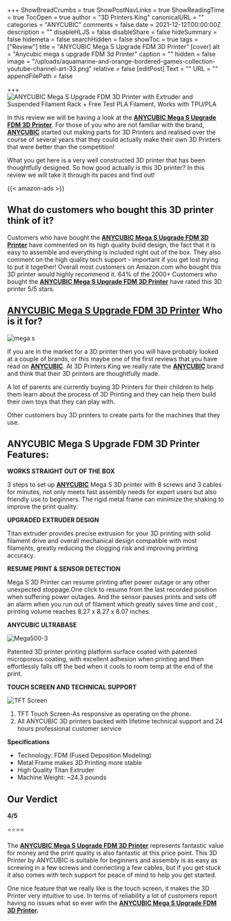+++
ShowBreadCrumbs = true
ShowPostNavLinks = true
ShowReadingTime = true
TocOpen = true
author = "3D Printers King"
canonicalURL = ""
categories = "ANYCUBIC"
comments = false
date = 2021-12-12T00:00:00Z
description = ""
disableHLJS = false
disableShare = false
hideSummary = false
hidemeta = false
searchHidden = false
showToc = true
tags = ["Review"]
title = "ANYCUBIC Mega S Upgrade FDM 3D Printer"
[cover]
alt = "Anycubic mega s upgrade FDM 3d Printer"
caption = ""
hidden = false
image = "/uploads/aquamarine-and-orange-bordered-games-collection-youtube-channel-art-33.png"
relative = false
[editPost]
Text = ""
URL = ""
appendFilePath = false

+++
![ANYCUBIC Mega S Upgrade FDM 3D Printer with Extruder and Suspended Filament Rack + Free Test PLA Filament, Works with TPU/PLA](https://images-na.ssl-images-amazon.com/images/I/71nTuXg4MRS._AC_UL604_SR604,400_.jpg)

In this review we will be having a look at the [**ANYCUBIC Mega S Upgrade FDM 3D Printer**](https://www.amazon.com/gp/product/B07J9QGP7S/ref=as_li_tl?ie=UTF8&tag=3dprintersking-20&camp=1789&creative=9325&linkCode=as2&creativeASIN=B07J9QGP7S&linkId=514b8bf2f49b82ea65b9aec1264f2267).  For those of you who are not familiar with the brand, [**ANYCUBIC**](/categories/anycubic) started out making parts for 3D Printers and realised over the course of several years that they could actually make their own 3D Printers that were better than the competition!

What you get here is a very well constructed 3D printer that has been thoughtfully designed.  So how good actually is this 3D printer?  In this review we will take it through its paces and find out!

{{< amazon-ads >}}

## **What do customers who bought this 3D printer think of it?**

Customers who have bought the [**ANYCUBIC Mega S Upgrade FDM 3D Printer**](https://www.amazon.com/gp/product/B07J9QGP7S/ref=as_li_tl?ie=UTF8&tag=3dprintersking-20&camp=1789&creative=9325&linkCode=as2&creativeASIN=B07J9QGP7S&linkId=514b8bf2f49b82ea65b9aec1264f2267) have commented on its high quality build design, the fact that it is easy to assemble and everything is included right out of the box.  They also comment on the high quality tech support - important if you get lost trying to put it together!  Overall most customers on Amazon.com who bought this 3D printer would highly recommend it.  64% of the 2000+ Customers who bought the [**ANYCUBIC Mega S Upgrade FDM 3D Printer**](https://www.amazon.com/gp/product/B07J9QGP7S/ref=as_li_tl?ie=UTF8&tag=3dprintersking-20&camp=1789&creative=9325&linkCode=as2&creativeASIN=B07J9QGP7S&linkId=514b8bf2f49b82ea65b9aec1264f2267) have rated this 3D printer 5/5 stars.

## [**ANYCUBIC Mega S Upgrade FDM 3D Printer**](https://www.amazon.com/gp/product/B07J9QGP7S/ref=as_li_tl?ie=UTF8&tag=3dprintersking-20&camp=1789&creative=9325&linkCode=as2&creativeASIN=B07J9QGP7S&linkId=514b8bf2f49b82ea65b9aec1264f2267) **Who is it for?**

![mega s](https://m.media-amazon.com/images/S/aplus-media/sc/8a1ab259-8b64-4be5-919b-aa47c937b4c7.__CR0,0,970,600_PT0_SX970_V1___.jpg)

If you are in the market for a 3D printer then you will have probably looked at a couple of brands, or this maybe one of the first reviews that you have read on [**ANYCUBIC**](/categories/anycubic).  At 3D Printers King we really rate the [**ANYCUBIC**](/categories/anycubic) brand and think that their 3D printers are thoughtfully made.

A lot of parents are currently buying 3D Printers for their children to help them learn about the process of 3D Printing and they can help them build their own toys that they can play with.

Other customers buy 3D printers to create parts for the machines that they use.

## ANYCUBIC Mega S Upgrade FDM 3D Printer Features:

**WORKS STRAIGHT OUT OF THE BOX**

3 steps to set up [**ANYCUBIC**](/categories/anycubic) Mega S 3D printer with 8 screws and 3 cables for minutes, not only meets fast assembly needs for expert users but also friendly use to beginners. The rigid metal frame can minimize the shaking to improve the print quality.

**UPGRADED EXTRUDER DESIGN**

Titan extruder provides precise extrusion for your 3D printing with solid filament drive and overall mechanical design compatible with most filaments, greatly reducing the clogging risk and improving printing accuracy.

**RESUME PRINT & SENSOR DETECTION**

Mega S 3D Printer can resume printing after power outage or any other unexpected stoppage.One click to resume from the last recorded position when suffering power outages. And the sensor pauses prints and sets off an alarm when you run out of filament which greatly saves time and cost , printing volume reaches 8.27 x 8.27 x 8.07 inches.

**ANYCUBIC ULTRABASE**

![Mega500-3](https://m.media-amazon.com/images/S/aplus-media/sc/51a5277a-449f-4be5-84b2-6e09e08a2e3e.__CR0,0,300,300_PT0_SX300_V1___.jpg)

Patented 3D printer printing platform surface coated with patented microporous coating, with excellent adhesion when printing and then effortlessly falls off the bed when it cools to room temp at the end of the print.

**TOUCH SCREEN AND TECHNICAL SUPPORT**

![TFT Screen](https://m.media-amazon.com/images/S/aplus-media-library-service-media/06365bb8-9e11-4c25-abfb-c684ebec6127.__CR0,0,300,300_PT0_SX300_V1___.jpg)

1. TFT Touch Screen-As responsive as operating on the phone.
2. All ANYCUBIC 3D printers backed with lifetime technical support and 24 hours professional customer service

**Specifications**

* Technology: FDM (Fused Deposition Modeling)
* Metal Frame makes 3D Printing more stable
* High Quality Titan Extruder
* Machine Weight: \~24.3 pounds

## Our Verdict

**4/5**

⭐⭐⭐⭐

The [**ANYCUBIC Mega S Upgrade FDM 3D Printer**](https://www.amazon.com/gp/product/B07J9QGP7S/ref=as_li_tl?ie=UTF8&tag=3dprintersking-20&camp=1789&creative=9325&linkCode=as2&creativeASIN=B07J9QGP7S&linkId=514b8bf2f49b82ea65b9aec1264f2267) represents fantastic value for money and the print quality is also fantastic at this price point.  This 3D Printer by ANYCUBIC is suitable for beginners and assembly is as easy as screwing in a few screws and connecting a few cables, but if you get stuck it also comes with tech support for peace of mind to help you get started.

One nice feature that we really like is the touch screen, it makes the 3D Printer very intuitive to use.  In terms of reliability a lot of customers report having no issues what so ever with the [**ANYCUBIC Mega S Upgrade FDM 3D Printer**](https://www.amazon.com/gp/product/B07J9QGP7S/ref=as_li_tl?ie=UTF8&tag=3dprintersking-20&camp=1789&creative=9325&linkCode=as2&creativeASIN=B07J9QGP7S&linkId=514b8bf2f49b82ea65b9aec1264f2267)**.**